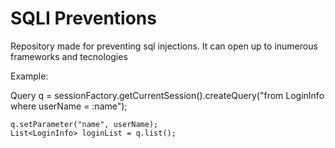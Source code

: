 # SQLI Preventions


Repository made for preventing sql injections. It can open up to inumerous frameworks and tecnologies


Example:

   Query q = sessionFactory.getCurrentSession().createQuery("from LoginInfo where userName = :name"); 
   
   
    q.setParameter("name", userName);
    List<LoginInfo> loginList = q.list();

